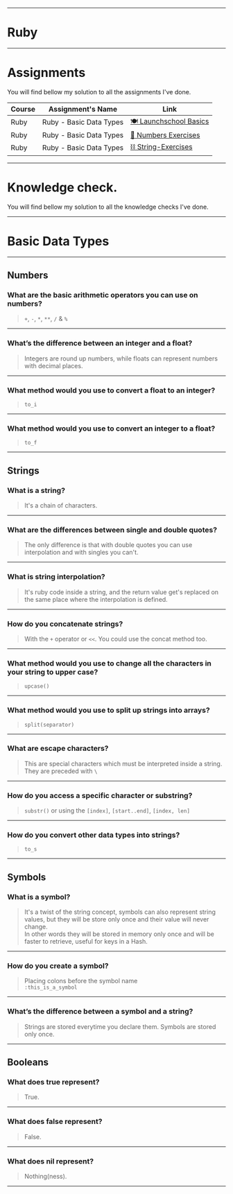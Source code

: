 ***

# Ruby

***

# Assignments

  You will find bellow my solution to all the assignments I've done.

| Course | Assignment's Name | Link |
| ------ | ------------ | ---- |
| Ruby | Ruby - Basic Data Types  | [🍽️ Launchschool Basics](https://pulgamecanica.github.io/TheOdinProject/Ruby/index.html#Launchschool-Basics)
| Ruby | Ruby - Basic Data Types  | [🟰 Numbers Exercises](https://pulgamecanica.github.io/TheOdinProject/Ruby/index.html#Numbers-Exercises)
| Ruby | Ruby - Basic Data Types  | [⛓️ String-Exercises](https://pulgamecanica.github.io/TheOdinProject/Ruby/index.html#String-Exercises)


***

# Knowledge check.

  You will find bellow my solution to all the knowledge checks I've done.

***

# Basic Data Types

***

## Numbers

### What are the basic arithmetic operators you can use on numbers?

> `+`, `-`, `*`, `**`, `/` & `%`

***
### What’s the difference between an integer and a float?

> Integers are round up numbers, while floats can represent numbers with decimal places. 

***
### What method would you use to convert a float to an integer?

> `to_i`

***
### What method would you use to convert an integer to a float?

> `to_f`

***
## Strings

### What is a string?

> It's a chain of characters.

***
### What are the differences between single and double quotes?

> The only difference is that with double quotes you can use interpolation and with singles you can't.

***
### What is string interpolation?

> It's ruby code inside a string, and the return value get's replaced on the same place where the interpolation is defined.

***
### How do you concatenate strings?

> With the `+` operator or `<<`. You could use the concat method too.

***
### What method would you use to change all the characters in your string to upper case?

> `upcase()`

***
### What method would you use to split up strings into arrays?

> `split(separator)`

***
### What are escape characters?

>  This are special characters which must be interpreted inside a string. They are preceded with `\`

***
### How do you access a specific character or substring?

> `substr()` or using the `[index]`, `[start..end]`, `[index, len]`

***
### How do you convert other data types into strings?

> `to_s`

***
## Symbols

### What is a symbol?

> It's a twist of the string concept, symbols can also represent string values, but they will be store only once and their value will never change.<br>
> In other words they will be stored in memory only once and will be faster to retrieve, useful for keys in a Hash.

***
### How do you create a symbol?

> Placing colons before the symbol name<br>
> `:this_is_a_symbol`

***
### What’s the difference between a symbol and a string?

> Strings are stored everytime you declare them. Symbols are stored only once.

***
## Booleans

### What does true represent?

> True.

***
### What does false represent?

> False.

***
### What does nil represent?

> Nothing(ness). 

***
